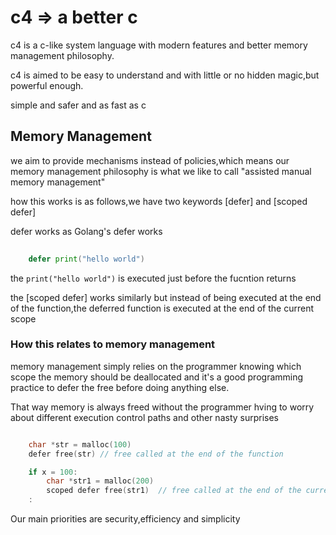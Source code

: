 # c4 => a better c
c4 is a c-like system language with modern features and better memory management philosophy.

c4 is aimed to be easy to understand and with little or no hidden magic,but powerful enough.

simple and safer and as fast as c


## Memory Management

we aim to provide mechanisms instead of policies,which means our memory management philosophy is what we like to call "assisted manual memory management"

how this works is as follows,we have two keywords [defer] and [scoped defer]

defer works as Golang's defer works

```Go
    
    defer print("hello world")

```

the `print("hello world")` is executed just before the fucntion returns


the [scoped defer] works similarly but instead of being executed at the end of the function,the deferred function is executed at the end of the current scope



### How this relates to memory management

memory management simply relies on the programmer knowing which scope the memory should be deallocated and it's a good programming practice to defer the free before doing anything else.

That way memory is always freed without the programmer hving to worry about different execution control paths and other nasty surprises


```C

    char *str = malloc(100)
    defer free(str) // free called at the end of the function

    if x = 100:
        char *str1 = malloc(200)
        scoped defer free(str1)  // free called at the end of the current scope
    :

```

Our main priorities are security,efficiency and simplicity










